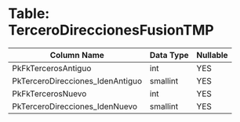 # Table: TerceroDireccionesFusionTMP

| Column Name | Data Type | Nullable |
|-------------|-----------|----------|
| PkFkTercerosAntiguo | int | YES |
| PkTerceroDirecciones_IdenAntiguo | smallint | YES |
| PkFkTercerosNuevo | int | YES |
| PkTerceroDirecciones_IdenNuevo | smallint | YES |
